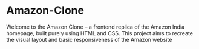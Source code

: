 # Amazon-Clone
Welcome to the Amazon Clone – a frontend replica of the Amazon India homepage, built purely using HTML and CSS. This project aims to recreate the visual layout and basic responsiveness of the Amazon website 

